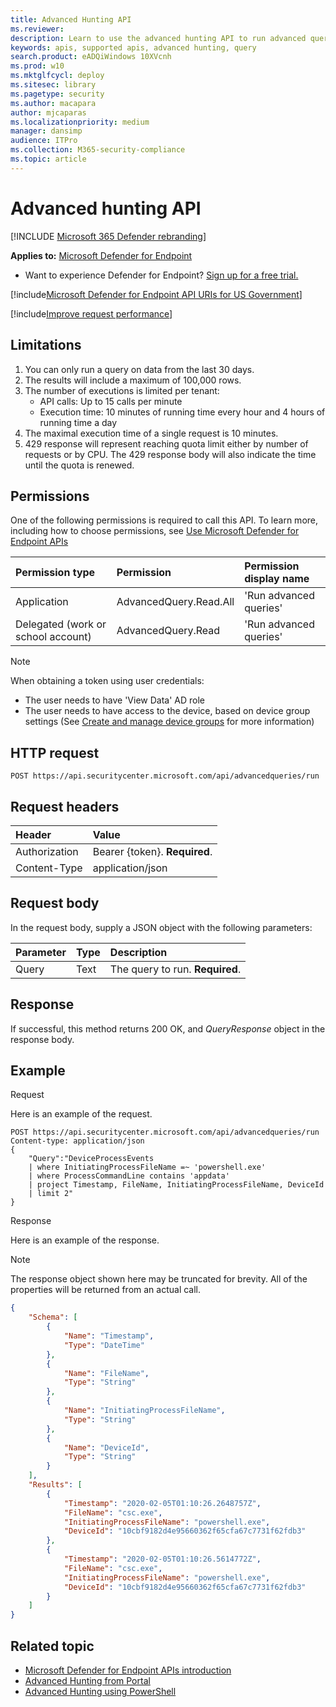 ```yaml
---
title: Advanced Hunting API
ms.reviewer: 
description: Learn to use the advanced hunting API to run advanced queries on Microsoft Defender Advanced Threat Protection. Find out about limitations and see an example.
keywords: apis, supported apis, advanced hunting, query
search.product: eADQiWindows 10XVcnh
ms.prod: w10
ms.mktglfcycl: deploy
ms.sitesec: library
ms.pagetype: security
ms.author: macapara
author: mjcaparas
ms.localizationpriority: medium
manager: dansimp
audience: ITPro
ms.collection: M365-security-compliance 
ms.topic: article
---
```


# Advanced hunting API

[!INCLUDE [Microsoft 365 Defender rebranding](../../includes/microsoft-defender.md)]


**Applies to:** [Microsoft Defender for Endpoint](https://go.microsoft.com/fwlink/p/?linkid=2146631)

- Want to experience Defender for Endpoint? [Sign up for a free trial.](https://www.microsoft.com/microsoft-365/windows/microsoft-defender-atp?ocid=docs-wdatp-exposedapis-abovefoldlink) 

[!include[Microsoft Defender for Endpoint API URIs for US Government](../../includes/microsoft-defender-api-usgov.md)]

[!include[Improve request performance](../../includes/improve-request-performance.md)]

## Limitations
1. You can only run a query on data from the last 30 days.
2. The results will include a maximum of 100,000 rows.
3. The number of executions is limited per tenant:
   - API calls: Up to 15 calls per minute
   - Execution time: 10 minutes of running time every hour and 4 hours of running time a day
4. The maximal execution time of a single request is 10 minutes.
5. 429 response will represent reaching quota limit either by number of requests or by CPU. The 429 response body will also indicate the time until the quota is renewed. 

## Permissions
One of the following permissions is required to call this API. To learn more, including how to choose permissions, see [Use Microsoft Defender for Endpoint APIs](apis-intro.md)

Permission type |	Permission	|	Permission display name
:---|:---|:---
Application |	AdvancedQuery.Read.All |	'Run advanced queries'
Delegated (work or school account) | AdvancedQuery.Read | 'Run advanced queries'

>[!Note]
> When obtaining a token using user credentials:
>- The user needs to have 'View Data' AD role
>- The user needs to have access to the device, based on device group settings (See [Create and manage device groups](machine-groups.md) for more information)

## HTTP request
```
POST https://api.securitycenter.microsoft.com/api/advancedqueries/run
```

## Request headers

Header | Value 
:---|:---
Authorization | Bearer {token}. **Required**.
Content-Type	| application/json

## Request body
In the request body, supply a JSON object with the following parameters:

Parameter |	Type	| Description
:---|:---|:---
Query |	Text |	The query to run. **Required**.

## Response
If successful, this method returns 200 OK, and _QueryResponse_ object in the response body.


## Example

Request

Here is an example of the request.

```
POST https://api.securitycenter.microsoft.com/api/advancedqueries/run
Content-type: application/json
{
	"Query":"DeviceProcessEvents  
    | where InitiatingProcessFileName =~ 'powershell.exe'
    | where ProcessCommandLine contains 'appdata'
    | project Timestamp, FileName, InitiatingProcessFileName, DeviceId
    | limit 2"
}
```

Response

Here is an example of the response.

>[!NOTE]
>The response object shown here may be truncated for brevity. All of the properties will be returned from an actual call.

```json
{
	"Schema": [
		{
			"Name": "Timestamp",
			"Type": "DateTime"
		},
		{
			"Name": "FileName",
			"Type": "String"
		},
		{
			"Name": "InitiatingProcessFileName",
			"Type": "String"
		},
		{
			"Name": "DeviceId",
			"Type": "String"
		}
	],
	"Results": [
		{
			"Timestamp": "2020-02-05T01:10:26.2648757Z",
			"FileName": "csc.exe",
			"InitiatingProcessFileName": "powershell.exe",
			"DeviceId": "10cbf9182d4e95660362f65cfa67c7731f62fdb3"
		},
		{
			"Timestamp": "2020-02-05T01:10:26.5614772Z",
			"FileName": "csc.exe",
			"InitiatingProcessFileName": "powershell.exe",
			"DeviceId": "10cbf9182d4e95660362f65cfa67c7731f62fdb3"
		}
	]
}
```

## Related topic
- [Microsoft Defender for Endpoint APIs introduction](apis-intro.md)
- [Advanced Hunting from Portal](advanced-hunting-query-language.md)
- [Advanced Hunting using PowerShell](run-advanced-query-sample-powershell.md)
